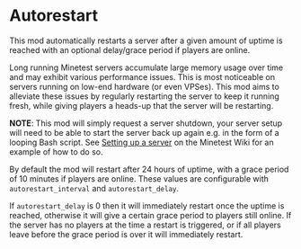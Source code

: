 # Autorestart
This mod automatically restarts a server after a given amount of uptime is reached with an optional delay/grace period if players are online.

Long running Minetest servers accumulate large memory usage over time and may exhibit various performance issues. This is most noticeable on servers running on low-end hardware (or even VPSes). This mod aims to alleviate these issues by regularly restarting the server to keep it running fresh, while giving players a heads-up that the server will be restarting.

**NOTE**: This mod will simply request a server shutdown, your server setup will need to be able to start the server back up again e.g. in the form of a looping Bash script. See [Setting up a server](https://wiki.minetest.net/Setting_up_a_server#Running_the_Server) on the Minetest Wiki for an example of how to do so.

By default the mod will restart after 24 hours of uptime, with a grace period of 10 minutes if players are online. These values are configurable with `autorestart_interval` and `autorestart_delay`.

If `autorestart_delay` is 0 then it will immediately restart once the uptime is reached, otherwise it will give a certain grace period to players still online. If the server has no players at the time a restart is triggered, or if all players leave before the grace period is over it will immediately restart.
